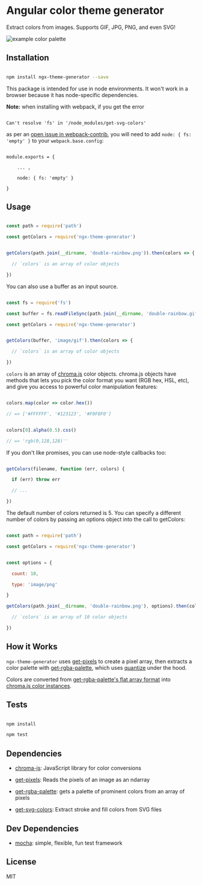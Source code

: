 # Angular color theme generator


Extract colors from images. Supports GIF, JPG, PNG, and even SVG!


![example color palette](https://cldup.com/-uw9Ub6L6s.png)


## Installation


```sh

npm install ngx-theme-generator --save

```


This package is intended for use in node environments. It won't work in a browser because it has node-specific dependencies.


**Note:** when installing with webpack, if you get the error

```

Can't resolve 'fs' in '/node_modules/get-svg-colors' 

```

as per an [open issue in webpack-contrib](https://github.com/webpack-contrib/css-loader/issues/447), you will need to add `node: { fs: 'empty' }` to your `webpack.base.config`:

```

module.exports = {

    ... ,

    node: { fs: 'empty' }

}

```


## Usage


```js

const path = require('path')

const getColors = require('ngx-theme-generator')


getColors(path.join(__dirname, 'double-rainbow.png')).then(colors => {

  // `colors` is an array of color objects

})

```


You can also use a buffer as an input source.

```js

const fs = require('fs')

const buffer = fs.readFileSync(path.join(__dirname, 'double-rainbow.gif'))

const getColors = require('ngx-theme-generator')


getColors(buffer, 'image/gif').then(colors => {

  // `colors` is an array of color objects

})

```


`colors` is an array of [chroma.js](http://gka.github.io/chroma.js) color objects. chroma.js objects have methods that lets you pick the color format you want (RGB hex, HSL, etc), and give you access to powerful color manipulation features:


```js

colors.map(color => color.hex())

// => ['#FFFFFF', '#123123', '#F0F0F0']


colors[0].alpha(0.5).css()

// => 'rgb(0,128,128)''

```


If you don't like promises, you can use node-style callbacks too:


```js

getColors(filename, function (err, colors) {

  if (err) throw err

  // ...

})

```


The default number of colors returned is 5.  You can specify a different number of colors by passing an options object into the call to getColors:


```js

const path = require('path')

const getColors = require('ngx-theme-generator')


const options = {

  count: 10,

  type: 'image/png'

}

getColors(path.join(__dirname, 'double-rainbow.png'), options).then(colors => {

  // `colors` is an array of 10 color objects

})

```


## How it Works


`ngx-theme-generator` uses [get-pixels](http://npm.im/get-pixels) to create a pixel array, then extracts a color palette with [get-rgba-palette](http://npm.im/get-rgba-palette), which uses [quantize](http://npm.im/quantize) under the hood.


Colors are converted from [get-rgba-palette's flat array format](https://github.com/mattdesl/get-rgba-palette#palettepixels-count-quality-filter) into [chroma.js color instances](http://gka.github.io/chroma.js/).


## Tests


```sh

npm install

npm test

```


## Dependencies


- [chroma-js](https://github.com/gka/chroma.js): JavaScript library for color conversions

- [get-pixels](https://github.com/scijs/get-pixels): Reads the pixels of an image as an ndarray

- [get-rgba-palette](https://github.com/mattdesl/get-rgba-palette): gets a palette of prominent colors from an array of pixels

- [get-svg-colors](https://github.com/colorjs/get-svg-colors): Extract stroke and fill colors from SVG files


## Dev Dependencies


- [mocha](https://github.com/mochajs/mocha): simple, flexible, fun test framework


## License


MIT